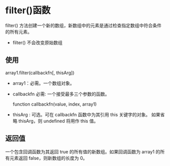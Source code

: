 # filter()函数

filter() 方法创建一个新的数组，新数组中的元素是通过检查指定数组中符合条件的所有元素。
* filter() 不会改变原始数组

## 使用
array1.filter(callbackfn[, thisArg])

* array1：必需。一个数组对象。

* callbackfn 必需: 一个接受最多三个参数的函数。

    function callbackfn(value, index, array1)

* thisArg : 可选。可在 callbackfn 函数中为其引用 this 关键字的对象。
  如果省略 thisArg，则 undefined 将用作 this 值。

## 返回值
一个包含回调函数为其返回 true 的所有值的新数组。如果回调函数为 array1 的所有元素返回 false，则新数组的长度为 0。
